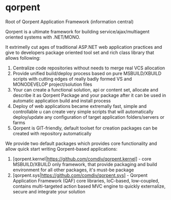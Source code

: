 qorpent
=======

Root of Qorpent Application Framework (information central)

Qorpent is a ultimate framework for building service/ajax/multiagent oriented systems
with .NET/MONO.

It extrimelly cut ages of traditional ASP.NET web application practices and
give to developers package oriented tool set and rich class library that
allows following:

1. Centralize code repositories without needs to merge real VCS allocation
2. Provide unified build/deploy process based on pure MSBUILD/XBUILD scripts
with cutting edges of really badly formed VS and MONODEVELOP project/solution files
3. Your can create a functional solution, api or content set, allocate and describe
it as Qorpent Package and your package after it can be used in automatic application
build and install process
4. Deploy of web applications became extremally fast, simple and controllable
u can create very simple scripts that will automatically deploy/update any
configuration of target application folders/servers or farms
5. Qorpent is GIT-friendly, default toolset for creation packages 
can be created with repository automatically

We provide two default packages which provides core functionality and allow quick start 
writing Qorpent-based applications:

1. [qorpent.kernel|https://github.com/comdiv/qorpent.kernel] - core MSBUILD/XBUILD only framework,
that provide packaging and build environment for all other packages, it's must-be package
2. [qorpent.sys|https://github.com/comdiv/qorpent.sys] - Qorpent Application Framework (QAF) 
core libraries, IoC-based, low-coupled, contains multi-targeted action based MVC engine to
quickly externalize, secure and integrate your solution